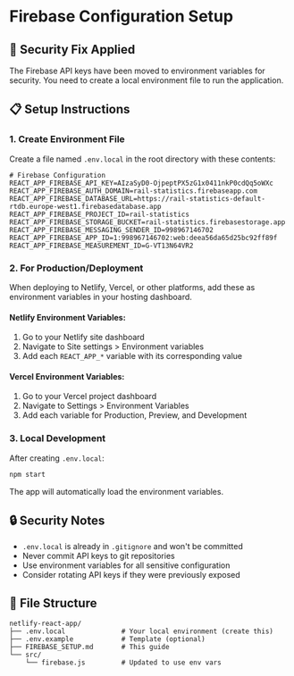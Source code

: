# Firebase Configuration Setup

## 🔐 Security Fix Applied

The Firebase API keys have been moved to environment variables for security. You need to create a local environment file to run the application.

## 📋 Setup Instructions

### 1. Create Environment File

Create a file named `.env.local` in the root directory with these contents:

```env
# Firebase Configuration
REACT_APP_FIREBASE_API_KEY=AIzaSyD0-OjpeptPX5zG1x0411nkP0cdQq5oWXc
REACT_APP_FIREBASE_AUTH_DOMAIN=rail-statistics.firebaseapp.com
REACT_APP_FIREBASE_DATABASE_URL=https://rail-statistics-default-rtdb.europe-west1.firebasedatabase.app
REACT_APP_FIREBASE_PROJECT_ID=rail-statistics
REACT_APP_FIREBASE_STORAGE_BUCKET=rail-statistics.firebasestorage.app
REACT_APP_FIREBASE_MESSAGING_SENDER_ID=998967146702
REACT_APP_FIREBASE_APP_ID=1:998967146702:web:deea56da65d25bc92ff89f
REACT_APP_FIREBASE_MEASUREMENT_ID=G-VT13N64VR2
```

### 2. For Production/Deployment

When deploying to Netlify, Vercel, or other platforms, add these as environment variables in your hosting dashboard.

#### Netlify Environment Variables:
1. Go to your Netlify site dashboard
2. Navigate to Site settings > Environment variables
3. Add each `REACT_APP_*` variable with its corresponding value

#### Vercel Environment Variables:
1. Go to your Vercel project dashboard
2. Navigate to Settings > Environment Variables
3. Add each variable for Production, Preview, and Development

### 3. Local Development

After creating `.env.local`:

```bash
npm start
```

The app will automatically load the environment variables.

## 🔒 Security Notes

- `.env.local` is already in `.gitignore` and won't be committed
- Never commit API keys to git repositories
- Use environment variables for all sensitive configuration
- Consider rotating API keys if they were previously exposed

## 📁 File Structure

```
netlify-react-app/
├── .env.local              # Your local environment (create this)
├── .env.example            # Template (optional)
├── FIREBASE_SETUP.md       # This guide
└── src/
    └── firebase.js         # Updated to use env vars
```
